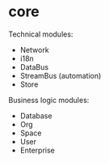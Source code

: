 # core


Technical modules:
- Network
- i18n
- DataBus
- StreamBus (automation)
- Store


Business logic modules:
- Database
- Org
- Space
- User
- Enterprise

